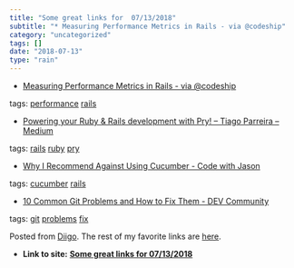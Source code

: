 ```yaml
---
title: "Some great links for  07/13/2018"
subtitle: "* Measuring Performance Metrics in Rails - via @codeship"
category: "uncategorized"
tags: []
date: "2018-07-13"
type: "rain"
---
```

* [Measuring Performance Metrics in Rails - via @codeship](<https://blog.codeship.com/measuring-performance-metrics-in-rails/?utm_source=CodeshipNewsletter&utm_source=hs_email&utm_campaign=Weekly%20Newsletters&utm_medium=email&utm_content=64321865&_hsenc=p2ANqtz-8KtBUTDL_x4CYjPJHmnXRYu5tjqqcbKIqoO5AB7sIUqywxaBgWZ0p4sIWsmjq5-qmg2mg1hKST-SkJWB22WkboAU13_g&_hsmi=64322087>)

tags: [performance](<https://www.diigo.com/user/pitosalas/performance>)
[rails](<https://www.diigo.com/user/pitosalas/rails>)

  * [Powering your Ruby & Rails development with Pry! – Tiago Parreira – Medium](<https://medium.com/@tiagoparreira/powering-your-ruby-rails-development-with-pry-3d5dbd2a8b80>)

tags: [rails](<https://www.diigo.com/user/pitosalas/rails>)
[ruby](<https://www.diigo.com/user/pitosalas/ruby>)
[pry](<https://www.diigo.com/user/pitosalas/pry>)

  * [Why I Recommend Against Using Cucumber - Code with Jason](<https://www.codewithjason.com/recommend-using-cucumber/>)

tags: [cucumber](<https://www.diigo.com/user/pitosalas/cucumber>)
[rails](<https://www.diigo.com/user/pitosalas/rails>)

  * [10 Common Git Problems and How to Fix Them - DEV Community ](<https://dev.to/citizen428/10-common-git-problems-and-how-to-fix-them-234o?utm_source=digest_mailer&utm_medium=email&utm_campaign=digest_email>)

tags: [git](<https://www.diigo.com/user/pitosalas/git>)
[problems](<https://www.diigo.com/user/pitosalas/problems>)
[fix](<https://www.diigo.com/user/pitosalas/fix>)

Posted from [Diigo](<https://www.diigo.com>). The rest of my favorite links
are [here](<https://www.diigo.com/user/pitosalas>).


* **Link to site:** **[Some great links for  07/13/2018](None)**